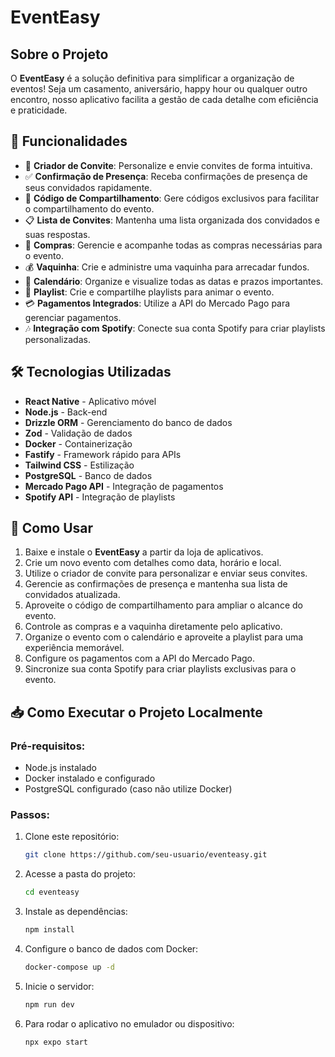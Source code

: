 # EventEasy

## Sobre o Projeto

O **EventEasy** é a solução definitiva para simplificar a organização de eventos! Seja um casamento, aniversário, happy hour ou qualquer outro encontro, nosso aplicativo facilita a gestão de cada detalhe com eficiência e praticidade.

## 🚀 Funcionalidades

- 🎨 **Criador de Convite**: Personalize e envie convites de forma intuitiva.
- ✅ **Confirmação de Presença**: Receba confirmações de presença de seus convidados rapidamente.
- 🔗 **Código de Compartilhamento**: Gere códigos exclusivos para facilitar o compartilhamento do evento.
- 📋 **Lista de Convites**: Mantenha uma lista organizada dos convidados e suas respostas.
- 🛒 **Compras**: Gerencie e acompanhe todas as compras necessárias para o evento.
- 💰 **Vaquinha**: Crie e administre uma vaquinha para arrecadar fundos.
- 📅 **Calendário**: Organize e visualize todas as datas e prazos importantes.
- 🎵 **Playlist**: Crie e compartilhe playlists para animar o evento.
- 💳 **Pagamentos Integrados**: Utilize a API do Mercado Pago para gerenciar pagamentos.
- 🎶 **Integração com Spotify**: Conecte sua conta Spotify para criar playlists personalizadas.

## 🛠️ Tecnologias Utilizadas

- **React Native** - Aplicativo móvel
- **Node.js** - Back-end
- **Drizzle ORM** - Gerenciamento do banco de dados
- **Zod** - Validação de dados
- **Docker** - Containerização
- **Fastify** - Framework rápido para APIs
- **Tailwind CSS** - Estilização
- **PostgreSQL** - Banco de dados
- **Mercado Pago API** - Integração de pagamentos
- **Spotify API** - Integração de playlists

## 📌 Como Usar

1. Baixe e instale o **EventEasy** a partir da loja de aplicativos.
2. Crie um novo evento com detalhes como data, horário e local.
3. Utilize o criador de convite para personalizar e enviar seus convites.
4. Gerencie as confirmações de presença e mantenha sua lista de convidados atualizada.
5. Aproveite o código de compartilhamento para ampliar o alcance do evento.
6. Controle as compras e a vaquinha diretamente pelo aplicativo.
7. Organize o evento com o calendário e aproveite a playlist para uma experiência memorável.
8. Configure os pagamentos com a API do Mercado Pago.
9. Sincronize sua conta Spotify para criar playlists exclusivas para o evento.

## 📥 Como Executar o Projeto Localmente

### Pré-requisitos:
- Node.js instalado
- Docker instalado e configurado
- PostgreSQL configurado (caso não utilize Docker)

### Passos:
1. Clone este repositório:
   ```sh
   git clone https://github.com/seu-usuario/eventeasy.git
   ```
2. Acesse a pasta do projeto:
   ```sh
   cd eventeasy
   ```
3. Instale as dependências:
   ```sh
   npm install
   ```
4. Configure o banco de dados com Docker:
   ```sh
   docker-compose up -d
   ```
5. Inicie o servidor:
   ```sh
   npm run dev
   ```
6. Para rodar o aplicativo no emulador ou dispositivo:
   ```sh
   npx expo start
   ```


